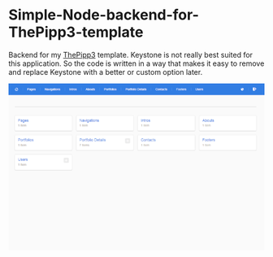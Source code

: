 # Simple-Node-backend-for-ThePipp3-template

Backend for my [ThePipp3](https://github.com/Splitter/ThePipp3-Bootstrap-Sass-PUG-theme "ThePipp3") template. Keystone is not really best suited for this application. So the code is written in a way that makes it easy to remove and replace Keystone with a better or custom option later. 


![enter image description here](https://raw.githubusercontent.com/Splitter/Simple-Node-backend-for-ThePipp3-template/master/preview.png)
